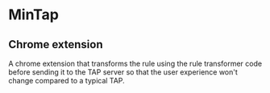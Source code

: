 # MinTap

## Chrome extension

A chrome extension that transforms the rule using the rule transformer code before sending it to the TAP server so that the user experience won't change compared to a typical TAP.
